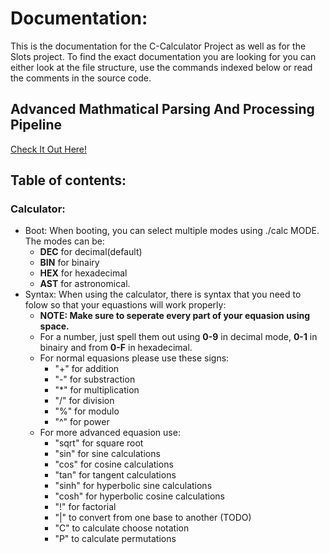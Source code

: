 # Documentation:

This is the documentation for the C-Calculator Project as well as for the Slots project.
To find the exact documentation you are looking for you can either look at the file structure, use the commands indexed below or read the comments in the source code.

## Advanced Mathmatical Parsing And Processing Pipeline
[Check It Out Here!](CALC.md)

## Table of contents:

### Calculator:
- Boot: When booting, you can select multiple modes using ./calc MODE. The modes can be: 
  - **DEC** for decimal(default)
  - **BIN** for binairy
  - **HEX** for hexadecimal
  - **AST** for astronomical.
- Syntax: When using the calculator, there is syntax that you need to folow so that your equastions will work properly:
  - **NOTE: Make sure to seperate every part of your equasion using space.**
  - For a number, just spell them out using **0-9** in decimal mode, **0-1** in binairy and from **0-F** in hexadecimal.
  - For normal equasions please use these signs:
    - "+" for addition
    - "-" for substraction
    - "*" for multiplication
    - "/" for division
    - "%" for modulo
    - "^" for power
  - For more advanced equasion use:
    - "sqrt" for square root
    - "sin" for sine calculations
    - "cos" for cosine calculations
    - "tan" for tangent calculations
    - "sinh" for hyperbolic sine calculations
    - "cosh" for hyperbolic cosine calculations
    - "!" for factorial
    - "|" to convert from one base to another (TODO)
    - "C" to calculate choose notation
    - "P" to calculate permutations
    
